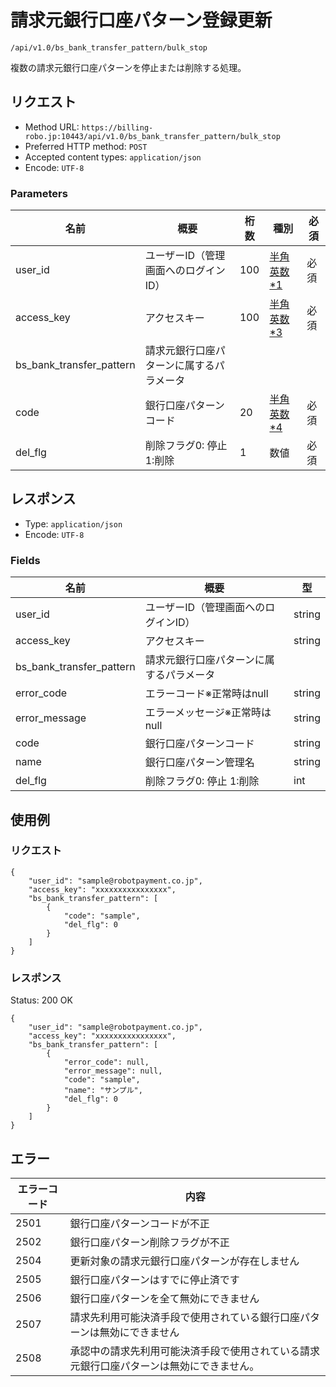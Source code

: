 # 請求元銀行口座パターン登録更新

`/api/v1.0/bs_bank_transfer_pattern/bulk_stop`

複数の請求元銀行口座パターンを停止または削除する処理。

## リクエスト
- Method URL: `https://billing-robo.jp:10443/api/v1.0/bs_bank_transfer_pattern/bulk_stop`
- Preferred HTTP method: `POST`
- Accepted content types: `application/json`
- Encode: `UTF-8`

### Parameters

| 名前                     | 概要                                     | 桁数 | 種別                               | 必須 |
| ------------------------ | ---------------------------------------- | ---- | ---------------------------------- | ---- |
| user_id                  | ユーザーID（管理画面へのログインID）     | 100  | [半角英数\*1](/README.md#種別注釈) | 必須 |
| access_key               | アクセスキー                             | 100  | [半角英数\*3](/README.md#種別注釈) | 必須 |
| bs_bank_transfer_pattern | 請求元銀行口座パターンに属するパラメータ |      |                                    |      |
| code                     | 銀行口座パターンコード                   | 20   | [半角英数\*4](/README.md#種別注釈) | 必須 |
| del_flg                  | 削除フラグ0: 停止 1:削除                 | 1    | 数値                               | 必須 |


## レスポンス

- Type: `application/json`
- Encode: `UTF-8`

### Fields

| 名前                     | 概要                                     | 型     |
| ------------------------ | ---------------------------------------- | ------ |
| user_id                  | ユーザーID（管理画面へのログインID）     | string |
| access_key               | アクセスキー                             | string |
| bs_bank_transfer_pattern | 請求元銀行口座パターンに属するパラメータ |        |
| error_code               | エラーコード※正常時はnull                | string |
| error_message            | エラーメッセージ※正常時はnull            | string |
| code                     | 銀行口座パターンコード                   | string |
| name                     | 銀行口座パターン管理名                   | string |
| del_flg                  | 削除フラグ0: 停止 1:削除                 | int    |


## 使用例

### リクエスト

```
{
    "user_id": "sample@robotpayment.co.jp",
    "access_key": "xxxxxxxxxxxxxxxx",
    "bs_bank_transfer_pattern": [
        {
            "code": "sample",
            "del_flg": 0
        }
    ]
}
```

### レスポンス

Status: 200 OK

```
{
    "user_id": "sample@robotpayment.co.jp",
    "access_key": "xxxxxxxxxxxxxxxx",
    "bs_bank_transfer_pattern": [
        {
            "error_code": null,
            "error_message": null,
            "code": "sample",
            "name": "サンプル",
            "del_flg": 0
        }
    ]
}
```

## エラー

| エラーコード | 内容                                                                                     |
| ------------ | ---------------------------------------------------------------------------------------- |
| 2501         | 銀行口座パターンコードが不正                                                             |
| 2502         | 銀行口座パターン削除フラグが不正                                                         |
| 2504         | 更新対象の請求元銀行口座パターンが存在しません                                           |
| 2505         | 銀行口座パターンはすでに停止済です                                                       |
| 2506         | 銀行口座パターンを全て無効にできません                                                   |
| 2507         | 請求先利用可能決済手段で使用されている銀行口座パターンは無効にできません                 |
| 2508         | 承認中の請求先利用可能決済手段で使用されている請求元銀行口座パターンは無効にできません。 |
